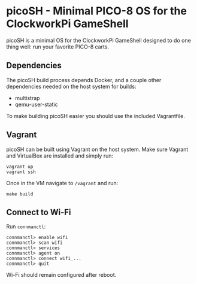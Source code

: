 # picoSH - Minimal PICO-8 OS for the ClockworkPi GameShell

picoSH is a minimal OS for the ClockworkPi GameShell designed to do one thing well: run your favorite PICO-8 carts.

## Dependencies

The picoSH build process depends Docker, and a couple other dependencies needed on the host system for builds:

- multistrap
- qemu-user-static

To make building picoSH easier you should use the included Vagrantfile.

## Vagrant

picoSH can be built using Vagrant on the host system. Make sure Vagrant and VirtualBox are installed and simply run:

    vagrant up
    vagrant ssh

Once in the VM navigate to `/vagrant` and run:

    make build

## Connect to Wi-Fi

Run `connmanctl`:

    connmanctl> enable wifi
    connmanctl> scan wifi
    connmanctl> services
    connmanctl> agent on
    connmanctl> connect wifi_...
    connmanctl> quit

Wi-Fi should remain configured after reboot.
